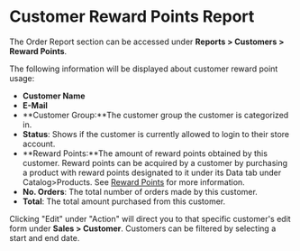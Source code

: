 Customer Reward Points Report
=============================

The Order Report section can be accessed under **Reports > Customers > Reward Points**.

The following information will be displayed about customer reward point usage:

- **Customer Name**
- **E-Mail**
- **Customer Group:**The customer group the customer is categorized in.
- **Status**: Shows if the customer is currently allowed to login to their store account.
- **Reward Points:**The amount of reward points obtained by this customer. Reward points can be acquired by a customer by purchasing a product with reward points designated to it under its Data tab under Catalog>Products. See [Reward Points](docs/user-manual/catalog/products/reward) for more information.
- **No. Orders**: The total number of orders made by this customer.
- **Total**: The total amount purchased from this customer.

Clicking "Edit" under "Action" will direct you to that specific customer's edit form under **Sales > Customer**. Customers can be filtered by selecting a start and end date.
